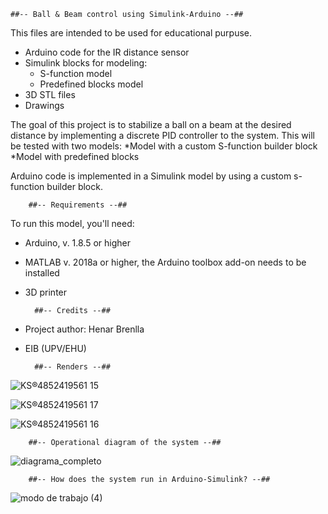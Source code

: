     ##-- Ball & Beam control using Simulink-Arduino --##

This files are intended to be used for educational purpuse.

* Arduino code for the IR distance sensor
* Simulink blocks for modeling:
   * S-function model
   * Predefined blocks model
* 3D STL files
* Drawings

The goal of this project is to stabilize a ball on a beam at the desired distance 
by implementing a discrete PID controller to the system. This will be tested with
two models:
*Model with a custom S-function builder block
*Model with predefined blocks

Arduino code is implemented in a Simulink model by using a custom s-function builder block. 
 
        ##-- Requirements --##
To run this model, you'll need:
* Arduino, v. 1.8.5 or higher
* MATLAB v. 2018a or higher, the Arduino toolbox add-on needs to be installed
* 3D printer

        ##-- Credits --##
* Project author: Henar Brenlla
* EIB (UPV/EHU)

        ##-- Renders --##

![KS®4852419561 15](https://user-images.githubusercontent.com/53175202/61654487-c7f40d00-acbc-11e9-86dd-81b4fa892318.png)

![KS®4852419561 17](https://user-images.githubusercontent.com/53175202/61654497-ccb8c100-acbc-11e9-9cc8-ee241b75b6c0.png)

![KS®4852419561 16](https://user-images.githubusercontent.com/53175202/61654489-c9253a00-acbc-11e9-90aa-687ac9240cd6.png)

        ##-- Operational diagram of the system --##

![diagrama_completo](https://user-images.githubusercontent.com/53175202/61696443-a5eaa100-ad35-11e9-925f-747e1f3a3647.png)

        ##-- How does the system run in Arduino-Simulink? --##

![modo de trabajo (4)](https://user-images.githubusercontent.com/53175202/61696457-a84cfb00-ad35-11e9-9698-b1de3b6a1e25.png)
